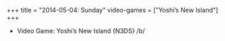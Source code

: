 +++
title = "2014-05-04: Sunday"
video-games = ["Yoshi’s New Island"]
+++


* Video Game: Yoshi’s New Island {N3DS} /b/